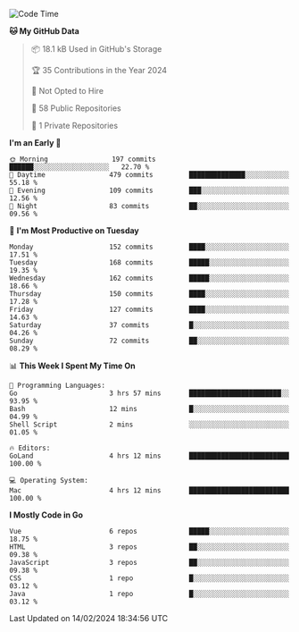 <!--START_SECTION:waka-->
![Code Time](http://img.shields.io/badge/Code%20Time-992%20hrs%2029%20mins-blue)

**🐱 My GitHub Data** 

> 📦 18.1 kB Used in GitHub's Storage 
 > 
> 🏆 35 Contributions in the Year 2024
 > 
> 🚫 Not Opted to Hire
 > 
> 📜 58 Public Repositories 
 > 
> 🔑 1 Private Repositories 
 > 
**I'm an Early 🐤** 

```text
🌞 Morning                197 commits         ██████░░░░░░░░░░░░░░░░░░░   22.70 % 
🌆 Daytime                479 commits         ██████████████░░░░░░░░░░░   55.18 % 
🌃 Evening                109 commits         ███░░░░░░░░░░░░░░░░░░░░░░   12.56 % 
🌙 Night                  83 commits          ██░░░░░░░░░░░░░░░░░░░░░░░   09.56 % 
```
📅 **I'm Most Productive on Tuesday** 

```text
Monday                   152 commits         ████░░░░░░░░░░░░░░░░░░░░░   17.51 % 
Tuesday                  168 commits         █████░░░░░░░░░░░░░░░░░░░░   19.35 % 
Wednesday                162 commits         █████░░░░░░░░░░░░░░░░░░░░   18.66 % 
Thursday                 150 commits         ████░░░░░░░░░░░░░░░░░░░░░   17.28 % 
Friday                   127 commits         ████░░░░░░░░░░░░░░░░░░░░░   14.63 % 
Saturday                 37 commits          █░░░░░░░░░░░░░░░░░░░░░░░░   04.26 % 
Sunday                   72 commits          ██░░░░░░░░░░░░░░░░░░░░░░░   08.29 % 
```


📊 **This Week I Spent My Time On** 

```text
💬 Programming Languages: 
Go                       3 hrs 57 mins       ███████████████████████░░   93.95 % 
Bash                     12 mins             █░░░░░░░░░░░░░░░░░░░░░░░░   04.99 % 
Shell Script             2 mins              ░░░░░░░░░░░░░░░░░░░░░░░░░   01.05 % 

🔥 Editors: 
GoLand                   4 hrs 12 mins       █████████████████████████   100.00 % 

💻 Operating System: 
Mac                      4 hrs 12 mins       █████████████████████████   100.00 % 
```

**I Mostly Code in Go** 

```text
Vue                      6 repos             █████░░░░░░░░░░░░░░░░░░░░   18.75 % 
HTML                     3 repos             ██░░░░░░░░░░░░░░░░░░░░░░░   09.38 % 
JavaScript               3 repos             ██░░░░░░░░░░░░░░░░░░░░░░░   09.38 % 
CSS                      1 repo              █░░░░░░░░░░░░░░░░░░░░░░░░   03.12 % 
Java                     1 repo              █░░░░░░░░░░░░░░░░░░░░░░░░   03.12 % 
```




 Last Updated on 14/02/2024 18:34:56 UTC
<!--END_SECTION:waka-->
